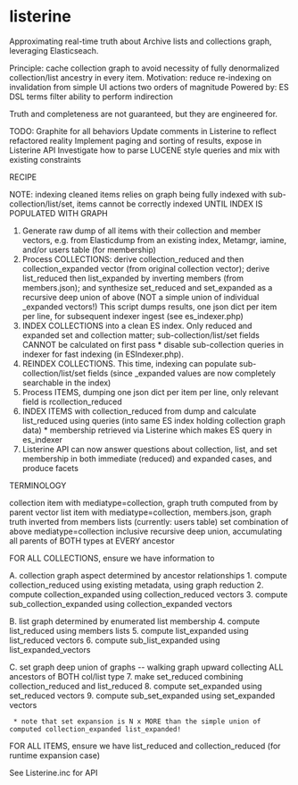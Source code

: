 # listerine

Approximating real-time truth about Archive lists and collections graph, leveraging Elasticseach.

Principle: cache collection graph to avoid necessity of fully denormalized collection/list ancestry in every item.
Motivation: reduce re-indexing on invalidation from simple UI actions two orders of magnitude
Powered by: ES DSL terms filter ability to perform indirection

Truth and completeness are not guaranteed, but they are engineered for.

TODO:
   Graphite for all behaviors
   Update comments in Listerine to reflect refactored reality
   Implement paging and sorting of results, expose in Listerine API
   Investigate how to parse LUCENE style queries and mix with existing constraints

   RECIPE

   NOTE:     indexing cleaned items relies on graph being fully indexed with sub-collection/list/set, items cannot be correctly indexed UNTIL INDEX IS POPULATED WITH GRAPH

   1. Generate raw dump of all items with their collection and member vectors, e.g. from Elasticdump from an existing index, Metamgr, iamine, and/or users table (for membership)
   2. Process COLLECTIONS:
           derive collection_reduced and then collection_expanded vector (from original collection vector);
           derive list_reduced then list_expanded by inverting members (from members.json); and
           synthesize set_reduced and set_expanded as a recursive deep union of above (NOT a simple union of individual _expanded vectors!)
      This script dumps results, one json dict per item per line, for subsequent indexer ingest (see es_indexer.php)
   3. INDEX COLLECTIONS into a clean ES index. Only reduced and expanded set and collection matter; sub-collection/list/set fields CANNOT be calculated on first pass
           * disable sub-collection queries in indexer for fast indexing (in ESIndexer.php).
   4. REINDEX COLLECTIONS. This time, indexing can populate sub-collection/list/set fields (since _expanded values are now completely searchable in the index)
   5. Process ITEMS, dumping one json dict per item per line, only relevant field is rcollection_reduced
   6. INDEX ITEMS with collection_reduced from dump and calculate list_reduced using queries (into same ES index holding collection graph data)
           * membership retrieved via Listerine which makes ES query in es_indexer
   7. Listerine API can now answer questions about collection, list, and set membership in both immediate (reduced) and expanded cases, and produce facets

   TERMINOLOGY

   collection      item with mediatype=collection,                 graph truth computed from by parent vector
   list            item with mediatype=collection, members.json,   graph truth inverted from members lists (currently: users table)
   set             combination of above mediatype=collection       inclusive recursive deep union, accumulating all parents of BOTH types at EVERY ancestor
       
   FOR ALL COLLECTIONS, 
    ensure we have information to

   A. collection graph aspect              determined by ancestor relationships
       1.  compute collection_reduced          using existing metadata, using graph reduction
       2.  compute collection_expanded         using collection_reduced vectors
       3.  compute sub_collection_expanded     using collection_expanded vectors

   B. list graph                           determined by enumerated list membership
       4.  compute list_reduced                using members lists
       5.  compute list_expanded               using list_reduced vectors
       6.  compute sub_list_expanded           using list_expanded_vectors

   C. set graph                            deep union of graphs -- walking graph upward collecting ALL ancestors of BOTH col/list type
       7.  make set_reduced                    combining collection_reduced and list_reduced
       8.  compute set_expanded                using set_reduced vectors
       9.  compute sub_set_expanded            using set_expanded vectors

     * note that set expansion is N x MORE than the simple union of computed collection_expanded list_expanded!

   FOR ALL ITEMS,
    ensure we have list_reduced and collection_reduced (for runtime expansion case)

   See Listerine.inc for API 
